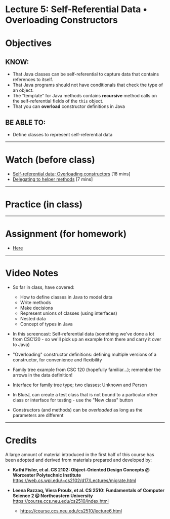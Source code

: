 # Lecture 5: Self-Referential Data • Overloading Constructors

# Objectives

## KNOW:
- That Java classes can be self-referential to capture data that contains references to itself.
- That Java programs should not have conditionals that check the type of an object.
- The “template” for Java methods contains **recursive** method calls on the self-referential fields of the `this` object.
- That you can **overload** constructor definitions in Java
  
## BE ABLE TO:
- Define classes to represent self-referential data


---
# Watch (before class)

- [Self-referential data; Overloading constructors](https://mediaspace.berry.edu/media/lecture4-self-ref/1_s8hxs38k) [18 mins]
- [Delegating to helper methods](https://mediaspace.berry.edu/media/self-ref-delegate/1_azkq8gpi) [7 mins]



--- 
# Practice (in class)



---
# Assignment (for homework)

- [Here](work/hw05.md)



---
# Video Notes

- So far in class, have covered:
  - How to define classes in Java to model data
  - Write methods
  - Make decisions
  - Represent unions of classes (using interfaces)
  - Nested data
  - Concept of types in Java

- In this screencast: Self-referential data (something we've done a lot from CSC120 - 
            so we'll pick up an example from there and carry it over to Java)
- "Overloading" constructor definitions: defining multiple versions of a constructor, for convenience and flexibility

- Family tree example from CSC 120 (hopefully familiar...); remember the arrows in the data definition!
- Interface for family tree type; two classes: Unknown and Person

- In BlueJ, can create a test class that is not bound to a particular other class or interface for testing - use the "New class" button

- Constructors (and methods) can be *overloaded* as long as the parameters are different

---
# Credits

A large amount of material introduced in the first half of this course has been adopted and derived from materials prepared and developed by:

- **Kathi Fisler, et al. CS 2102: Object-Oriented Design Concepts @ Worcester Polytechnic Institute**
https://web.cs.wpi.edu/~cs2102/d17/Lectures/migrate.html

- **Leena Razzaq, Viera Proulx, et al. CS 2510: Fundamentals of Computer Science 2 @ Northeastern University**
https://course.ccs.neu.edu/cs2510/index.html
    - https://course.ccs.neu.edu/cs2510/lecture6.html
